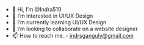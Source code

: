 - 👋 Hi, I’m @Indra510
- 👀 I’m interested in UI/UX Design
- 🌱 I’m currently learning UI/UX Design
- 💞️ I’m looking to collaborate on a website designer
- 📫 How to reach me..- indrsganguly@gmail.com

<!---
Indra510/Indra510 is a ✨ special ✨ repository because its `README.md` (this file) appears on your GitHub profile.
You can click the Preview link to take a look at your changes.
--->
